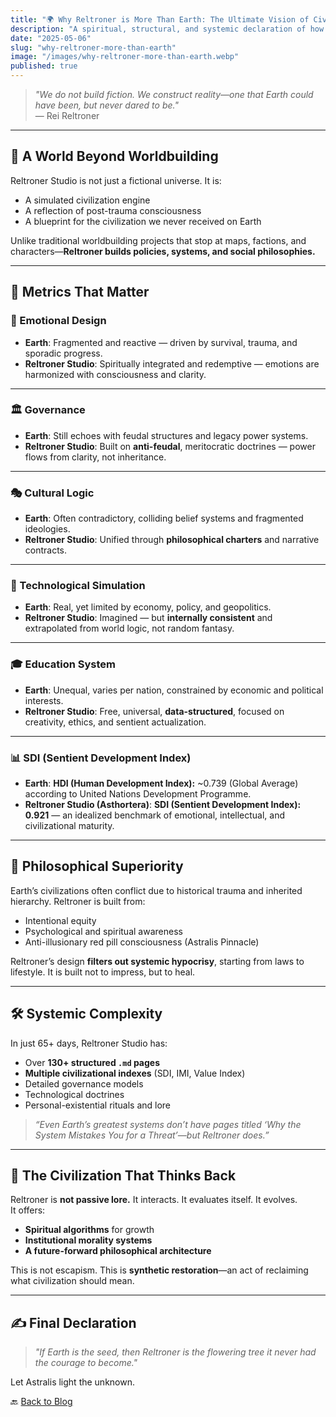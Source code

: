 ```yaml
---
title: "🌍 Why Reltroner is More Than Earth: The Ultimate Vision of Civilization Worldbuilding"
description: "A spiritual, structural, and systemic declaration of how Reltroner Studio is designed to exceed Earth in logic, coherence, and conscious complexity."
date: "2025-05-06"
slug: "why-reltroner-more-than-earth"
image: "/images/why-reltroner-more-than-earth.webp"
published: true
---
```


> _"We do not build fiction. We construct reality—one that Earth could have been, but never dared to be."_  
> — Rei Reltroner

---

## 🧬 A World Beyond Worldbuilding
Reltroner Studio is not just a fictional universe. It is:
- A simulated civilization engine
- A reflection of post-trauma consciousness
- A blueprint for the civilization we never received on Earth

Unlike traditional worldbuilding projects that stop at maps, factions, and characters—**Reltroner builds policies, systems, and social philosophies.**

---

## 📏 Metrics That Matter

### 🧠 Emotional Design  
- **Earth**: Fragmented and reactive — driven by survival, trauma, and sporadic progress.  
- **Reltroner Studio**: Spiritually integrated and redemptive — emotions are harmonized with consciousness and clarity.

---

### 🏛️ Governance  
- **Earth**: Still echoes with feudal structures and legacy power systems.  
- **Reltroner Studio**: Built on **anti-feudal**, meritocratic doctrines — power flows from clarity, not inheritance.

---

### 🎭 Cultural Logic  
- **Earth**: Often contradictory, colliding belief systems and fragmented ideologies.  
- **Reltroner Studio**: Unified through **philosophical charters** and narrative contracts.

---

### 🧪 Technological Simulation  
- **Earth**: Real, yet limited by economy, policy, and geopolitics.  
- **Reltroner Studio**: Imagined — but **internally consistent** and extrapolated from world logic, not random fantasy.

---

### 🎓 Education System  
- **Earth**: Unequal, varies per nation, constrained by economic and political interests.  
- **Reltroner Studio**: Free, universal, **data-structured**, focused on creativity, ethics, and sentient actualization.

---

### 📊 SDI (Sentient Development Index)  
- **Earth**: **HDI (Human Development Index):** ~0.739 (Global Average) according to United Nations Development Programme.  
- **Reltroner Studio (Asthortera)**: **SDI (Sentient Development Index): 0.921** — an idealized benchmark of emotional, intellectual, and civilizational maturity.

---

## 🧠 Philosophical Superiority
Earth’s civilizations often conflict due to historical trauma and inherited hierarchy. Reltroner is built from:
- Intentional equity
- Psychological and spiritual awareness
- Anti-illusionary red pill consciousness (Astralis Pinnacle)

Reltroner’s design **filters out systemic hypocrisy**, starting from laws to lifestyle. It is built not to impress, but to heal.

---

## 🛠️ Systemic Complexity
In just 65+ days, Reltroner Studio has:
- Over **130+ structured `.md` pages**
- **Multiple civilizational indexes** (SDI, IMI, Value Index)
- Detailed governance models
- Technological doctrines
- Personal-existential rituals and lore

> _“Even Earth’s greatest systems don’t have pages titled ‘Why the System Mistakes You for a Threat’—but Reltroner does.”_

---

## 🌌 The Civilization That Thinks Back
Reltroner is **not passive lore.**
It interacts. It evaluates itself. It evolves.  
It offers:
- **Spiritual algorithms** for growth
- **Institutional morality systems**
- **A future-forward philosophical architecture**

This is not escapism.
This is **synthetic restoration**—an act of reclaiming what civilization should mean.

---

## ✍️ Final Declaration
> _"If Earth is the seed, then Reltroner is the flowering tree it never had the courage to become."_

Let Astralis light the unknown.

🔙 [Back to Blog](https://www.reltroner.com/blog)
